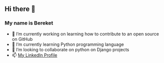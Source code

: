 ## Hi there 👋
### My name is Bereket

- 🔭 I’m currently working on learning how to contribute to an open source on GitHub
- 🌱 I’m currently learning Python programming language
- 👯 I’m looking to collaborate on python on Django projects
- 📫 [My LinkedIn Profile](https://www.linkedin.com/in/bereket-godebo)

<!--
**bereketgodebo/bereketgodebo** is a ✨ _special_ ✨ repository because its `README.md` (this file) appears on your GitHub profile.

Here are some ideas to get you started:




- 🤔 I’m looking for help with ...
- 💬 Ask me about ...

- 😄 Pronouns: ...
- ⚡ Fun fact: ...
-->
